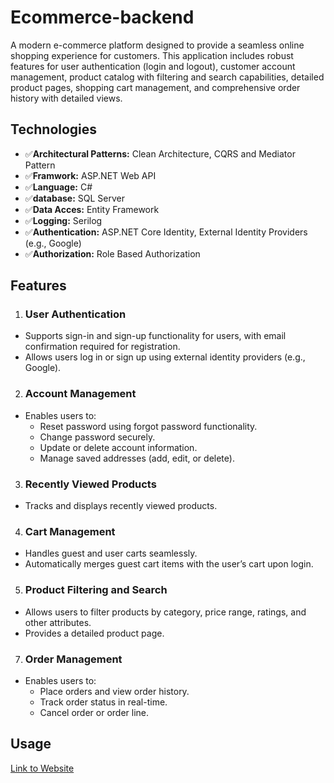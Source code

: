 # Ecommerce-backend

A modern e-commerce platform designed to provide a seamless online shopping experience for customers. This application includes robust features for user authentication (login and logout), customer account management, product catalog with filtering and search capabilities, detailed product pages, shopping cart management, and comprehensive order history with detailed views.

## Technologies
  - ✅**Architectural Patterns:** Clean Architecture, CQRS and Mediator Pattern
  - ✅**Framwork:** ASP.NET Web API
  - ✅**Language:** C#
  - ✅**database:** SQL Server 
  - ✅**Data Acces:** Entity Framework
  - ✅**Logging:** Serilog
  - ✅**Authentication:** ASP.NET Core Identity, External Identity Providers (e.g., Google)
  - ✅**Authorization:** Role Based Authorization

## Features
1. ### User Authentication
  - Supports sign-in and sign-up functionality for users, with email confirmation required for registration.
  - Allows users log in or sign up using external identity providers (e.g., Google).

2. ### Account Management
  + Enables users to:
    - Reset password using forgot password functionality.
    - Change password securely.
    - Update or delete account information.
    - Manage saved addresses (add, edit, or delete).

3. ### Recently Viewed Products
  - Tracks and displays recently viewed products.

4. ### Cart Management
  - Handles guest and user carts seamlessly.
  - Automatically merges guest cart items with the user’s cart upon login.

5. ### Product Filtering and Search
  - Allows users to filter products by category, price range, ratings, and other attributes.
  - Provides a detailed product page.

7. ### Order Management
  + Enables users to:
    - Place orders and view order history.
    - Track order status in real-time.
    - Cancel order or order line.

## Usage
[Link to Website](https://ecommercecorner.netlify.app)
